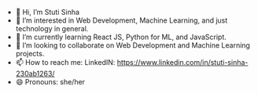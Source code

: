 - 👋 Hi, I’m Stuti Sinha
- 👀 I’m interested in Web Development, Machine Learning, and just technology in general.
- 🌱 I’m currently learning React JS, Python for ML, and JavaScript.
- 💞️ I’m looking to collaborate on Web Development and Machine Learning projects.
- 📫 How to reach me: LinkedIN: https://www.linkedin.com/in/stuti-sinha-230ab1263/
- 😄 Pronouns: she/her


<!---
stutisinha1976/stutisinha1976 is a ✨ special ✨ repository because its `README.md` (this file) appears on your GitHub profile.
You can click the Preview link to take a look at your changes.
--->
